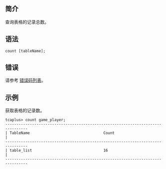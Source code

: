 ## 简介
查询表格的记录总数。

## 语法
```
count [tableName];
```

## 错误
请参考 [错误码列表](https://intl.cloud.tencent.com/document/product/1016/38791)。

## 示例
获取表格的记录数。
```
tcaplus> count game_player;
--------------------------------------------------------------------------------
| TableName                                 Count                              |
--------------------------------------------------------------------------------
| table_list                                16                                 |
--------------------------------------------------------------------------------
```
